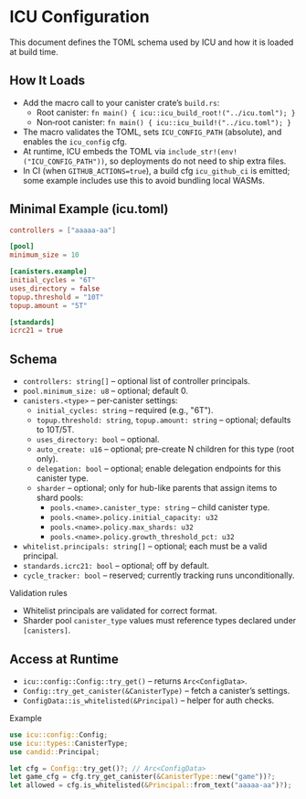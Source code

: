 # ICU Configuration

This document defines the TOML schema used by ICU and how it is loaded at build time.

## How It Loads

- Add the macro call to your canister crate’s `build.rs`:
  - Root canister: `fn main() { icu::icu_build_root!("../icu.toml"); }`
  - Non‑root canister: `fn main() { icu::icu_build!("../icu.toml"); }`
- The macro validates the TOML, sets `ICU_CONFIG_PATH` (absolute), and enables the `icu_config` cfg.
- At runtime, ICU embeds the TOML via `include_str!(env!("ICU_CONFIG_PATH"))`, so deployments do not need to ship extra files.
- In CI (when `GITHUB_ACTIONS=true`), a build cfg `icu_github_ci` is emitted; some example includes use this to avoid bundling local WASMs.

## Minimal Example (icu.toml)

```toml
controllers = ["aaaaa-aa"]

[pool]
minimum_size = 10

[canisters.example]
initial_cycles = "6T"
uses_directory = false
topup.threshold = "10T"
topup.amount = "5T"

[standards]
icrc21 = true
```

## Schema

- `controllers: string[]` – optional list of controller principals.
- `pool.minimum_size: u8` – optional; default 0.
- `canisters.<type>` – per-canister settings:
  - `initial_cycles: string` – required (e.g., "6T").
  - `topup.threshold: string`, `topup.amount: string` – optional; defaults to 10T/5T.
  - `uses_directory: bool` – optional.
  - `auto_create: u16` – optional; pre-create N children for this type (root only).
  - `delegation: bool` – optional; enable delegation endpoints for this canister type.
  - `sharder` – optional; only for hub-like parents that assign items to shard pools:
    - `pools.<name>.canister_type: string` – child canister type.
    - `pools.<name>.policy.initial_capacity: u32`
    - `pools.<name>.policy.max_shards: u32`
    - `pools.<name>.policy.growth_threshold_pct: u32`
- `whitelist.principals: string[]` – optional; each must be a valid principal.
- `standards.icrc21: bool` – optional; off by default.
- `cycle_tracker: bool` – reserved; currently tracking runs unconditionally.

Validation rules
- Whitelist principals are validated for correct format.
- Sharder pool `canister_type` values must reference types declared under `[canisters]`.

## Access at Runtime

- `icu::config::Config::try_get()` – returns `Arc<ConfigData>`.
- `Config::try_get_canister(&CanisterType)` – fetch a canister’s settings.
- `ConfigData::is_whitelisted(&Principal)` – helper for auth checks.

Example
```rust
use icu::config::Config;
use icu::types::CanisterType;
use candid::Principal;

let cfg = Config::try_get()?; // Arc<ConfigData>
let game_cfg = cfg.try_get_canister(&CanisterType::new("game"))?;
let allowed = cfg.is_whitelisted(&Principal::from_text("aaaaa-aa")?);
```
